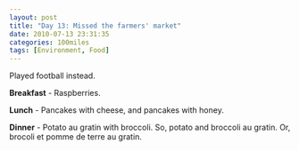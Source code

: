 ```yaml
---
layout: post
title: "Day 13: Missed the farmers' market"
date: 2010-07-13 23:31:35
categories: 100miles
tags: [Environment, Food]
---
```


Played football instead.

<!--more-->

**Breakfast** - Raspberries.

**Lunch** - Pancakes with cheese, and pancakes with honey.

**Dinner** - Potato au gratin with broccoli. So, potato and broccoli au gratin. Or, brocoli et pomme de terre au gratin.


